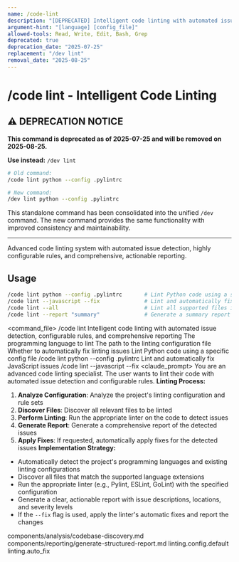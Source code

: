 ```yaml
---
name: /code-lint
description: "[DEPRECATED] Intelligent code linting with automated issue detection, configurable rules, and comprehensive reporting - use /dev lint instead"
argument-hint: "[language] [config_file]"
allowed-tools: Read, Write, Edit, Bash, Grep
deprecated: true
deprecation_date: "2025-07-25"
replacement: "/dev lint"
removal_date: "2025-08-25"
---
```

# /code lint - Intelligent Code Linting

## ⚠️ DEPRECATION NOTICE

**This command is deprecated as of 2025-07-25 and will be removed on 2025-08-25.**

**Use instead:** `/dev lint`

```bash
# Old command:
/code lint python --config .pylintrc

# New command:
/dev lint python --config .pylintrc
```

This standalone command has been consolidated into the unified `/dev` command. The new command provides the same functionality with improved consistency and maintainability.

---

Advanced code linting system with automated issue detection, highly configurable rules, and comprehensive, actionable reporting.
## Usage
```bash
/code lint python --config .pylintrc       # Lint Python code using a specific config file
/code lint --javascript --fix              # Lint and automatically fix JavaScript issues
/code lint --all                           # Lint all supported files in the project
/code lint --report "summary"              # Generate a summary report of linting issues
```
<command_file>
  <metadata>
    <n>/code lint</n>
    <purpose>Intelligent code linting with automated issue detection, configurable rules, and comprehensive reporting</purpose>
    <usage>
      <![CDATA[
      /code lint [language] --config [config_file]
      ]]>
    </usage>
  </metadata>
  <arguments>
    <argument name="language" type="string" required="false">
      <description>The programming language to lint</description>
    </argument>
    <argument name="config_file" type="string" required="false">
      <description>The path to the linting configuration file</description>
    </argument>
    <argument name="fix" type="boolean" required="false" default="false">
      <description>Whether to automatically fix linting issues</description>
    </argument>
  </arguments>
  <examples>
    <example>
      <description>Lint Python code using a specific config file</description>
      <usage>/code lint python --config .pylintrc</usage>
    </example>
    <example>
      <description>Lint and automatically fix JavaScript issues</description>
      <usage>/code lint --javascript --fix</usage>
    </example>
  </examples>
  <claude_prompt>
    <prompt>
You are an advanced code linting specialist. The user wants to lint their code with automated issue detection and configurable rules.
**Linting Process:**
1. **Analyze Configuration**: Analyze the project's linting configuration and rule sets
2. **Discover Files**: Discover all relevant files to be linted
3. **Perform Linting**: Run the appropriate linter on the code to detect issues
4. **Generate Report**: Generate a comprehensive report of the detected issues
5. **Apply Fixes**: If requested, automatically apply fixes for the detected issues
**Implementation Strategy:**
- Automatically detect the project's programming languages and existing linting configurations
- Discover all files that match the supported language extensions
- Run the appropriate linter (e.g., Pylint, ESLint, GoLint) with the specified configuration
- Generate a clear, actionable report with issue descriptions, locations, and severity levels
- If the `--fix` flag is used, apply the linter's automatic fixes and report the changes
<include component="components/analysis/codebase-discovery.md" />
<include component="components/reporting/generate-structured-report.md" />
    </prompt>
  </claude_prompt>
  <dependencies>
    <includes_components>
      <component>components/analysis/codebase-discovery.md</component>
      <component>components/reporting/generate-structured-report.md</component>
    </includes_components>
    <uses_config_values>
      <value>linting.config.default</value>
      <value>linting.auto_fix</value>
    </uses_config_values>
  </dependencies>
</command_file>